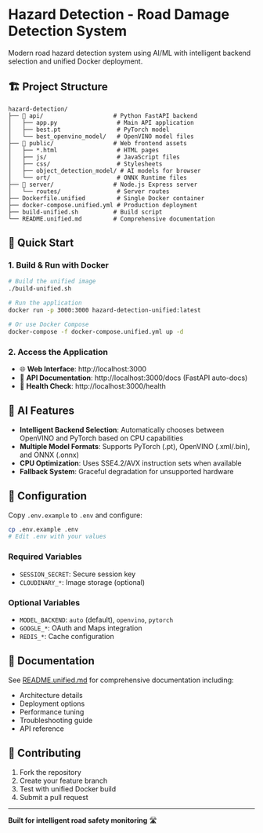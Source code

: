 # Hazard Detection - Road Damage Detection System

Modern road hazard detection system using AI/ML with intelligent backend selection and unified Docker deployment.

## 🏗️ Project Structure

```
hazard-detection/
├── 📁 api/                    # Python FastAPI backend
│   ├── app.py                 # Main API application
│   ├── best.pt                # PyTorch model
│   └── best_openvino_model/   # OpenVINO model files
├── 📁 public/                 # Web frontend assets
│   ├── *.html                 # HTML pages
│   ├── js/                    # JavaScript files
│   ├── css/                   # Stylesheets
│   ├── object_detection_model/ # AI models for browser
│   └── ort/                   # ONNX Runtime files
├── 📁 server/                 # Node.js Express server
│   └── routes/                # Server routes
├── Dockerfile.unified         # Single Docker container
├── docker-compose.unified.yml # Production deployment
├── build-unified.sh          # Build script
└── README.unified.md         # Comprehensive documentation
```

## 🚀 Quick Start

### 1. Build & Run with Docker

```bash
# Build the unified image
./build-unified.sh

# Run the application
docker run -p 3000:3000 hazard-detection-unified:latest

# Or use Docker Compose
docker-compose -f docker-compose.unified.yml up -d
```

### 2. Access the Application

- 🌐 **Web Interface**: http://localhost:3000
- 🤖 **API Documentation**: http://localhost:3000/docs (FastAPI auto-docs)
- 🏥 **Health Check**: http://localhost:3000/health

## 🧠 AI Features

- **Intelligent Backend Selection**: Automatically chooses between OpenVINO and PyTorch based on CPU capabilities
- **Multiple Model Formats**: Supports PyTorch (.pt), OpenVINO (.xml/.bin), and ONNX (.onnx)
- **CPU Optimization**: Uses SSE4.2/AVX instruction sets when available
- **Fallback System**: Graceful degradation for unsupported hardware

## 🔧 Configuration

Copy `.env.example` to `.env` and configure:

```bash
cp .env.example .env
# Edit .env with your values
```

### Required Variables
- `SESSION_SECRET`: Secure session key
- `CLOUDINARY_*`: Image storage (optional)

### Optional Variables
- `MODEL_BACKEND`: `auto` (default), `openvino`, `pytorch`
- `GOOGLE_*`: OAuth and Maps integration
- `REDIS_*`: Cache configuration

## 📖 Documentation

See [README.unified.md](README.unified.md) for comprehensive documentation including:
- Architecture details
- Deployment options
- Performance tuning
- Troubleshooting guide
- API reference

## 🤝 Contributing

1. Fork the repository
2. Create your feature branch
3. Test with unified Docker build
4. Submit a pull request

---

**Built for intelligent road safety monitoring** 🛣️